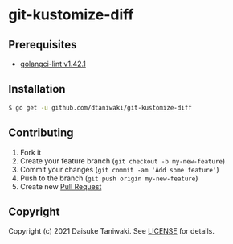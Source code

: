 # git-kustomize-diff

## Prerequisites

- [golangci-lint v1.42.1](https://github.com/golangci/golangci-lint)

## Installation

```bash
$ go get -u github.com/dtaniwaki/git-kustomize-diff
```

## Contributing

1. Fork it
2. Create your feature branch (`git checkout -b my-new-feature`)
3. Commit your changes (`git commit -am 'Add some feature'`)
4. Push to the branch (`git push origin my-new-feature`)
5. Create new [Pull Request](../../pull/new/master)

## Copyright

Copyright (c) 2021 Daisuke Taniwaki. See [LICENSE](LICENSE) for details.

